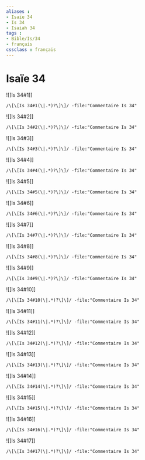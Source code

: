 ```yaml
---
aliases : 
- Isaïe 34
- Is 34
- Isaiah 34
tags : 
- Bible/Is/34
- français
cssclass : français
---
```


# Isaïe 34

![[Is 34#1]]

```query
/\[\[Is 34#1(\|.*)?\]\]/ -file:"Commentaire Is 34"
```

![[Is 34#2]]

```query
/\[\[Is 34#2(\|.*)?\]\]/ -file:"Commentaire Is 34"
```

![[Is 34#3]]

```query
/\[\[Is 34#3(\|.*)?\]\]/ -file:"Commentaire Is 34"
```

![[Is 34#4]]

```query
/\[\[Is 34#4(\|.*)?\]\]/ -file:"Commentaire Is 34"
```

![[Is 34#5]]

```query
/\[\[Is 34#5(\|.*)?\]\]/ -file:"Commentaire Is 34"
```

![[Is 34#6]]

```query
/\[\[Is 34#6(\|.*)?\]\]/ -file:"Commentaire Is 34"
```

![[Is 34#7]]

```query
/\[\[Is 34#7(\|.*)?\]\]/ -file:"Commentaire Is 34"
```

![[Is 34#8]]

```query
/\[\[Is 34#8(\|.*)?\]\]/ -file:"Commentaire Is 34"
```

![[Is 34#9]]

```query
/\[\[Is 34#9(\|.*)?\]\]/ -file:"Commentaire Is 34"
```

![[Is 34#10]]

```query
/\[\[Is 34#10(\|.*)?\]\]/ -file:"Commentaire Is 34"
```

![[Is 34#11]]

```query
/\[\[Is 34#11(\|.*)?\]\]/ -file:"Commentaire Is 34"
```

![[Is 34#12]]

```query
/\[\[Is 34#12(\|.*)?\]\]/ -file:"Commentaire Is 34"
```

![[Is 34#13]]

```query
/\[\[Is 34#13(\|.*)?\]\]/ -file:"Commentaire Is 34"
```

![[Is 34#14]]

```query
/\[\[Is 34#14(\|.*)?\]\]/ -file:"Commentaire Is 34"
```

![[Is 34#15]]

```query
/\[\[Is 34#15(\|.*)?\]\]/ -file:"Commentaire Is 34"
```

![[Is 34#16]]

```query
/\[\[Is 34#16(\|.*)?\]\]/ -file:"Commentaire Is 34"
```

![[Is 34#17]]

```query
/\[\[Is 34#17(\|.*)?\]\]/ -file:"Commentaire Is 34"
```

